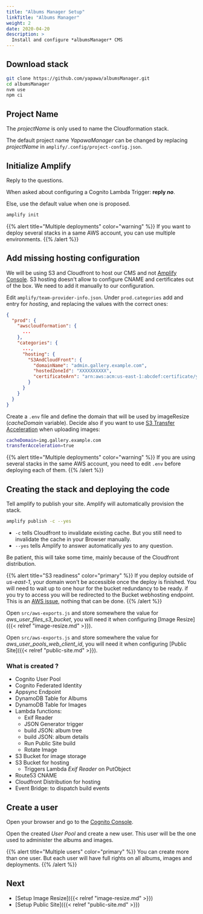 ```yaml
---
title: "Albums Manager Setup"
linkTitle: "Albums Manager"
weight: 2
date: 2020-04-20
description: >
  Install and configure *albumsManager* CMS
---
```

## Download stack
```bash
git clone https://github.com/yapawa/albumsManager.git
cd albumsManager
nvm use
npm ci
```

## Project Name

The *projectName* is only used to name the Cloudformation stack.

The default project name *YapawaManager* can be changed by replacing *projectName* in `amplify/.config/project-config.json`.

## Initialize Amplify

Reply to the questions.

When asked about configuring a Cognito Lambda Trigger: **reply _no_**.

Else, use the default value when one is proposed.

```bash
amplify init
```

{{% alert title="Multiple deployments" color="warning" %}}
If you want to deploy several stacks in a same AWS account, you can use multiple environments.
{{% /alert %}}

## Add missing hosting configuration
We will be using S3 and Cloudfront to host our CMS and not [Amplify Console](https://aws.amazon.com/amplify/console/). S3 hosting doesn't allow to configure CNAME and certificates out of the box.
We need to add it manually to our configuration.

Edit `amplify/team-provider-info.json`. Under `prod.categories` add and entry for _hosting_, and replacing the values with the correct ones:
```json
{
  "prod": {
    "awscloudformation": {
      ...
    },
    "categories": {
      ...,
      "hosting": {
        "S3AndCloudFront": {
          "domainName": "admin.gallery.example.com",
          "hostedZoneId": "XXXXXXXXXX",
          "certificateArn": "arn:aws:acm:us-east-1:abcdef:certificate/yyyyyyy"
        }
      }
    }
  }
}
```

Create a `.env` file and define the domain that will be used by imageResize (*cacheDomain* variable). Decide also if you want to use [S3 Transfer Acceleration](https://docs.aws.amazon.com/AmazonS3/latest/dev/transfer-acceleration.html) when uploading images:

```bash
cacheDomain=img.gallery.example.com
transferAcceleration=true
```

{{% alert title="Multiple deployments" color="warning" %}}
If you are using several stacks in the same AWS account, you need to edit `.env` before deploying each of them.
{{% /alert %}}

## Creating the stack and deploying the code

Tell amplify to publish your site. Amplify will automatically provision the stack.

```bash
amplify publish -c --yes
```

* `-c` tells Cloudfront to invalidate existing cache. But you still need to invalidate the cache in your Browser manually.
* `--yes` tells Amplify to answer automatically _yes_ to any question.

Be patient, this will take some time, mainly because of the Cloudfront distribution.

{{% alert title="S3 readiness" color="primary" %}}
If you deploy outside of *us-east-1*, your domain won't be accessible once the deploy is finished. You will need to wait up to one hour for the bucket redundancy to be ready. if you try to access you will be redirected to the Bucket webhosting endpoint. This is an [AWS issue](https://aws.amazon.com/premiumsupport/knowledge-center/s3-http-307-response/), nothing that can be done.
{{% /alert %}}

Open `src/aws-exports.js` and store somewhere the value for *aws_user_files_s3_bucket*, you will need it when configuring [Image Resize]({{< relref "image-resize.md" >}}).

Open `src/aws-exports.js` and store somewhere the value for *aws_user_pools_web_client_id*, you will need it when configuring [Public Site]({{< relref "public-site.md" >}}).

### What is created ?

* Cognito User Pool
* Cognito Federated Identity
* Appsync Endpoint
* DynamoDB Table for Albums
* DynamoDB Table for Images
* Lambda functions:
  * Exif Reader
  * JSON Generator trigger
  * build JSON: album tree
  * build JSON: album details
  * Run Public Site build
  * Rotate Image
* S3 Bucket for image storage
* S3 Bucket for hosting
  * Triggers Lambda *Exif Reader* on PutObject
* Route53 CNAME
* Cloudfront Distribution for hosting
* Event Bridge: to dispatch build events

## Create a user
Open your browser and go to the [Cognito Console](https://eu-central-1.console.aws.amazon.com/cognito/users).

Open the created _User Pool_ and create a new user. This user will be the one used to administer the albums and images.

{{% alert title="Multiple users" color="primary" %}}
You can create more than one user. But each user will have full rights on all albums, images and deployments.
{{% /alert %}}

## Next
* [Setup Image Resize]({{< relref "image-resize.md" >}})
* [Setup Public Site]({{< relref "public-site.md" >}})
